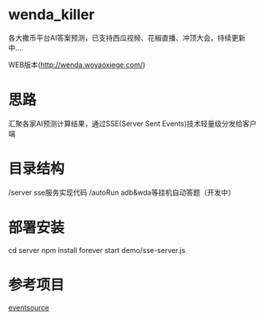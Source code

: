 # wenda_killer

各大撒币平台AI答案预测，已支持西瓜视频、花椒直播、冲顶大会，持续更新中....

WEB版本(http://wenda.woyaoxiege.com/)

# 思路

汇聚各家AI预测计算结果，通过SSE(Server Sent Events)技术轻量级分发给客户端

# 目录结构
/server    sse服务实现代码
/autoRun    adb&wda等挂机自动答题（开发中）

# 部署安装

cd server
npm install 
forever start demo/sse-server.js

# 参考项目
[eventsource](https://github.com/EventSource/eventsource)
